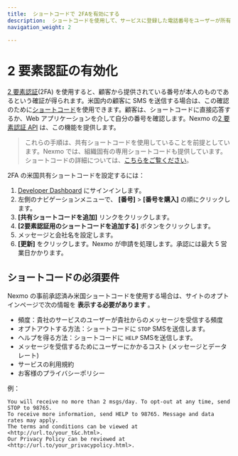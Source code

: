 ```yaml
---
title:  ショートコードで 2FAを有効にする
description:  ショートコードを使用して、サービスに登録した電話番号をユーザーが所有していることを確認します
navigation_weight: 2

---
```



2 要素認証の有効化
==========

[2 要素認証](/concepts/guides/glossary#2fa)(2FA) を使用すると、顧客から提供されている番号が本人のものであるという確証が得られます。米国内の顧客に SMS を送信する場合は、この確認のために[ショートコード](/concepts/guides/glossary#short-code)を使用できます。顧客は、ショートコードに直接応答するか、Web アプリケーションを介して自分の番号を確認します。Nexmo の[2 要素認証 API](/api/sms/us-short-codes/2fa) は、この機能を提供します。

> これらの手順は、共有ショートコードを使用していることを前提としています。Nexmo では、組織固有の専用ショートコードも提供しています。ショートコードの詳細については、[こちらをご覧ください](https://help.nexmo.com/hc/en-us/articles/115013144287-Short-codes-Features-Overview)。

2FA の米国共有ショートコードを設定するには：

1. [Developer Dashboard](https://dashboard.nexmo.com) にサインインします。
2. 左側のナビゲーションメニューで、 **[番号]** > **[番号を購入]** の順にクリックします。
3. **[共有ショートコードを追加]** リンクをクリックします。
4. **[2要素認証用のショートコードを追加する]** ボタンをクリックします。
5. メッセージと会社名を設定します。
6. **[更新]** をクリックします。Nexmo が申請を処理します。承認には最大 5 営業日かかります。

ショートコードの必須要件
------------

Nexmo の事前承認済み米国ショートコードを使用する場合は、サイトのオプトインページで次の情報を **表示する必要があります** 。

* 頻度：貴社のサービスのユーザーが貴社からのメッセージを受信する頻度
* オプトアウトする方法：ショートコードに `STOP` SMSを送信します。
* ヘルプを得る方法：ショートコードに `HELP` SMSを送信します。
* メッセージを受信するためにユーザーにかかるコスト (メッセージとデータレート)
* サービスの利用規約
* お客様のプライバシーポリシー

例：
````
You will receive no more than 2 msgs/day. To opt-out at any time, send STOP to 98765.
To receive more information, send HELP to 98765. Message and data rates may apply.
The terms and conditions can be viewed at <http://url.to/your_t&c.html>. 
Our Privacy Policy can be reviewed at <http://url.to/your_privacypolicy.html>.
````
